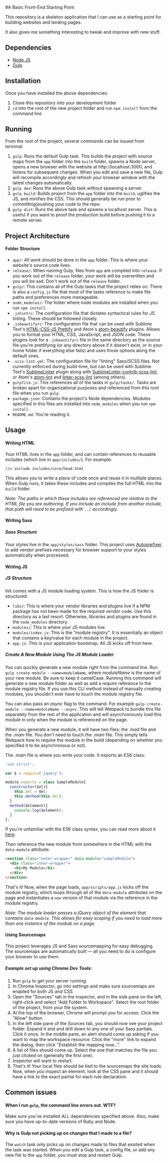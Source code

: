 #A Basic Front-End Starting Point

This repository is a skeleton application that I can use as a starting point for building websites and landing pages. 

It also gives me something interesting to tweak and improve with new stuff. 

## Dependencies
* [Node JS](http://nodejs.org/)
* [Gulp](http://gulpjs.com/)

## Installation
Once you have installed the above dependencies:

1. Clone this repository into your development folder
2. `cd` into the root of the new project folder and run `npm install` from the command line

## Running
From the root of the project, several commands can be issued from terminal:

1. `gulp`: Runs the default Gulp task. This builds the project with source maps from the `app` folder into the `build` folder, spawns a Node server, opens a new browser with the website at http://localhost:3000, and listens for subsequent changes. When you edit and save a new file, Gulp will recompile accordingly and refresh your browser window with the latest changes automatically.
2. `gulp dev`: Runs the above Gulp task without spawning a server.
3. `gulp build`: Builds project from the `app` folder into the `build`, uglifies the JS, and minifies the CSS. This should generally be run prior to committing/pushing your code to the repo.
4. `gulp dist`: Runs the above task and spawns a localhost server. This is useful if you want to proof the production build before pushing it to a remote server.

## Project Architecture
#### Folder Structure

* `app/`: _All_ work should be done in the `app` folder. This is where your website's source code lives.
* `release/`: When running Gulp, files from `app` are compiled into `release`. If you work out of the `release` folder, your work will be overwritten and you will be sad. Don't work out of the `release` folder.
* `gulp/`: This contains all of the Gulp tasks that the project relies on. There is also a `config.js` file that most of the tasks reference to make file paths and preferences more manageable.
* `node_modules/`: The folder where node modules are installed when you run `npm install`.
* `.jshintrc`: The configuration file that dictates syntactical rules for JS linting. These should be followed closely.
* `.jsbeautifyrc`: The configuration file that can be used with Sublime Text's [HTML-CSS-JS Prettify](https://packagecontrol.io/packages/HTML-CSS-JS%20Prettify) and Atom's [atom-beautify](https://atom.io/packages/atom-beautify) plugins.  Allows you to format your HTML, CSS, JavaScript, and JSON code. These plugins look for a `.jsbeautifyrc` file in the same directory as the source file you're prettifying (or any directory above if it doesn't exist, or in your home folder if everything else fails) and uses those options along the default ones.
* `.scss-lint.yml`: The configuration file for "linting" Sass/SCSS files.  Not currently enforced during build-time, but can be used with Sublime Text's [SublimeLinter](http://sublimelinter.readthedocs.org/en/latest/) plugin along with [Sublime​Linter-contrib-scss-lint](https://packagecontrol.io/packages/SublimeLinter-contrib-scss-lint), or Atom's [atom-lint](https://atom.io/packages/atom-lint) and [linter-scss-lint](https://atom.io/packages/linter-scss-lint) (among others).
* `gulpfile.js`: This references all of the tasks in `gulp/tasks/`. Tasks are broken apart for organizational purposes and referenced from this root file when you run `gulp`.
* `package.json`: Contains the project's Node dependencies. Modules specified in this files are installed into `node_modules` when you run `npm install`.
* `README.md`: You're reading it.

## Usage
#### Writing HTML
Your HTML lives in the `app` folder, and can contain references to reusable includes (which live in `app/includes/`). For example:

    //= include includes/core/head.html

This allows you to write a piece of code once and reuse it in multiple places. When Gulp runs, it takes these includes and compiles the full HTML into the `build` folder.

_Note: The paths in which these includes are referenced are relative to the HTML file you are authoring. If you include an include from another include, that path will need to be prefixed with `../` accordingly._

#### Writing Sass
##### Sass Structure
Your styles live in the `app/styles/sass` folder. This project uses [Autoprefixer](https://github.com/postcss/autoprefixer) to add vendor prefixes necessary for browser support to your styles automatically when processed. 

#### Writing JS
##### JS Structure
Init comes with a JS module loading system. This is how the JS folder is structured:

* `libs/`: This is where your vendor libraries and plugins live if a NPM package has not been made for the required vendor code. Use this directory as a last resort. Otherwise, libraries and plugins are found in the `node_modules` directory. 
* `modules/`: This is where your JS modules live.
* `modules/index.js`: This is the "module registry". It is essentially an object that contains a key/value for each module in the project.
* `app.js`: This is your application bootstrap. All JS kicks off from here.

##### Create A New Module Using The JS Module Loader

You can quickly generate a new module right from the command line. Run `gulp create-module --name=moduleName`, where _moduleName_ is the name of your new module. Be sure to keep it camelCase. Running this command will generate a new module folder as well as add a _require_ reference to the module registry file. If you use this CLI method instead of manually creating modules, you shouldn't ever have to touch the module registry file.

You can also pass an _async_ flag to the command. For example `gulp create-module --name=moduleName --async`. This will tell Webpack to bundle this file separately from the rest of the application and will asynchronously load this module in only when the module is referenced on the page.

When you generate a new module, it will have two files; the _.load_ file and the _.main_ file. You don't need to touch the _.main_ file. This simply tells Webpack how to require the module in the build (depending on whether you specified it to be asynchronous or not).

The _.main_ file is where you write your code. It exports an ES6 class:

```js
'use strict';

var $ = require('jquery');

module.exports = class SampleModule{
  constructor($el){
    this.$el = $el;
    this.method(this.$el);
  }
  method($element){
    console.log($element);
  }
};
```

If you're unfamiliar with the ES6 class syntax, you can read more about it [here](http://javascriptplayground.com/blog/2014/07/introduction-to-es6-classes-tutorial/).

Then reference the new module from somewhere in the HTML with the `data-module` attribute:

```html
<section class="outer-wrapper" data-module="sampleModule">
  <div class="inner-wrapper">
    <h1>My Module</h1>
  </div>
</section>
```

That's it! Now, when the page loads, `app/scripts/app.js` kicks off the module registry, which loops through all of the `data-module` attributes on the page and instantiates a `new` version of that module via the reference in the module registry.

_Note: The module loader passes a jQuery object of the element that contains `data-module`. This allows for easy scoping if you need to load more than one instance of the module on a page._

#### Using Sourcemaps
This project leverages JS and Sass sourcemapping for easy debugging. The sourcemaps are automatically built — all you need to do is configure your browser to use them.

##### Example set up using Chrome Dev Tools:

1. Run `gulp` to get your server running.
2. In Chrome Inspector, go into settings and make sure sourcemaps are enabled for both JS _and_ CSS.
3. Open the "Sources" tab in the inspector, and in the side pane on the left, right-click and select "Add Folder to Workspace". Select the root folder of the project, from your file system.
4. At the top of the browser, Chrome will prompt you for access. Click the "Allow" button.
5. In the left side pane of the Sources tab, you should now see your project folder. Expand it and and drill down to any one of your Sass partials. Click it once. In the middle pane, an alert should come up asking if you want to map the workspace resource. Click the "more" link to expand the dialog, then click "Establish the mapping now...".
6. A list of files should come up. Select the one that matches the file you just clicked on (generally the first one).
7. Inspector will want to restart.
8. That's it! Your local files should be tied to the sourcemaps the site loads. Now, when you inspect an element, look at the CSS pane and it should have a link to the exact partial for each rule declaration.

## Common issues

#### When I run `gulp`, the command line errors out. WTF?
Make sure you've installed _ALL_ dependencies specified above. Also, make sure you have up-to-date versions of Ruby and Node.

#### Why is Gulp not picking up on changes that I made to a file?
The `watch` task only picks up on changes made to files that existed when the task was started. When you edit a Gulp task, a config file, or add any new file to the `app` folder, you must stop and restart Gulp.
